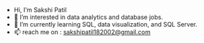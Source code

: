 - Hi, I’m Sakshi Patil
- 👀 I’m interested in data analytics and database jobs.
- 🌱 I’m currently learning SQL, data visualization, and SQL Server.
- 📫 reach me on : sakshipatil182002@gmail.com

<!---
Patil-Sakshi/Patil-Sakshi is a ✨ special ✨ repository because its `README.md` (this file) appears on your GitHub profile.
You can click the Preview link to take a look at your changes.
--->
